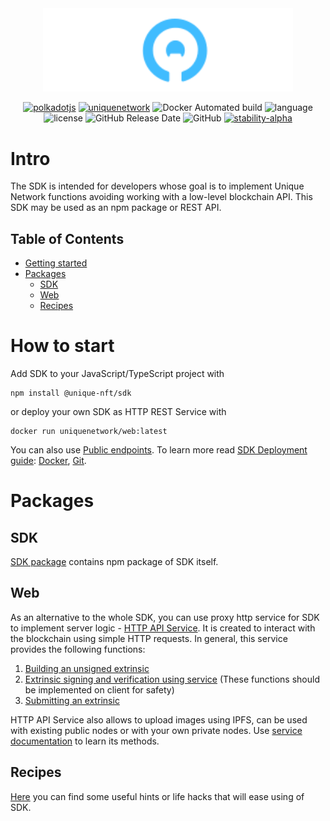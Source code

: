 <div align="center">
    <img width="400px" src="../doc/logo-white.svg" alt="Unique Network">

[![polkadotjs](https://img.shields.io/badge/polkadot-js-orange?style=flat-square)](https://polkadot.js.org) [![uniquenetwork](https://img.shields.io/badge/unique-network-blue?style=flat-square)](https://unique.network/) ![Docker Automated build](https://img.shields.io/docker/cloud/automated/uniquenetwork/marketplace-frontend?style=flat-square) ![language](https://img.shields.io/github/languages/top/uniquenetwork/unique-marketplace-frontend?style=flat-square) ![license](https://img.shields.io/badge/License-Apache%202.0-blue?logo=apache&style=flat-square)
![GitHub Release Date](https://img.shields.io/github/release-date/uniquenetwork/unique-marketplace-frontend?style=flat-square)
![GitHub](https://img.shields.io/github/v/tag/uniquenetwork/unique-marketplace-frontend?style=flat-square)
[![stability-alpha](https://img.shields.io/badge/stability-alpha-f4d03f.svg)](https://github.com/mkenney/software-guides/blob/master/STABILITY-BADGES.md#alpha)
</div>


# Intro

The SDK is intended for developers whose goal is to implement Unique Network functions avoiding working with a low-level blockchain API.
This SDK may be used as an npm package or REST API.

## Table of Contents

- [Getting started](#how-to-start)
- [Packages](#packages)
 	- [SDK](#sdk)
	- [Web](#web)
	- [Recipes](#recipes)

# How to start
Add SDK to your JavaScript/TypeScript project with

    npm install @unique-nft/sdk
or deploy your own SDK as HTTP REST Service with

    docker run uniquenetwork/web:latest
You can also use <a href="../packages/web#public-endpoints">Public endpoints</a>.
To learn more read <a href="../packages/web#sdk-deployment---getting-started-guide">SDK Deployment guide</a>:  <a href="../packages/web/README.md#docker">Docker</a>, <a href="../packages/web/README.md#git">Git</a>.

# Packages

## SDK
<a href="../packages/sdk">SDK package</a> contains npm package of SDK itself.

## Web
As an alternative to the whole SDK, you can use proxy http serviсe for SDK to implement server logic - <a href="../packages/web">HTTP API Service</a>.
It is created to interact with the blockchain using simple HTTP requests.
In general, this service provides the following functions:

 1. <a href="../packages/web#build-unsigned-extrinsic">Building an unsigned extrinsic</a>
 2. <a href="../packages/web#sign-an-extrinsic">Extrinsic signing and verification using service</a> (These functions should be implemented on client for safety)
 3. <a href="../packages/web#Submit-extrinsic">Submitting an extrinsic</a>

HTTP API Service also allows to upload images using IPFS, can be used with existing public nodes or with your own private nodes.
Use <a href="../packages/web#readme">service documentation</a> to learn its methods.

## Recipes
<a href="../recipes">Here</a> you can find some useful hints or life hacks that will ease using of SDK.
